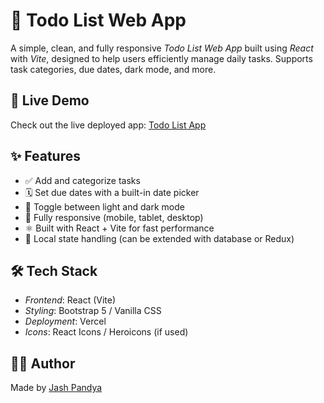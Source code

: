 # 📝 Todo List Web App

A simple, clean, and fully responsive *Todo List Web App* built using *React* with *Vite*, designed to help users efficiently manage daily tasks. Supports task categories, due dates, dark mode, and more.

## 🚀 Live Demo
Check out the live deployed app: [Todo List App](https://todo-app-react-by-pandya.vercel.app/)

## ✨ Features

- ✅ Add and categorize tasks
- 🗓️ Set due dates with a built-in date picker
- 🌙 Toggle between light and dark mode
- 📱 Fully responsive (mobile, tablet, desktop)
- ⚛️ Built with React + Vite for fast performance
- 💾 Local state handling (can be extended with database or Redux)

## 🛠️ Tech Stack

- *Frontend*: React (Vite)
- *Styling*: Bootstrap 5 / Vanilla CSS
- *Deployment*: Vercel
- *Icons*: React Icons / Heroicons (if used)


## 🧑‍💻 Author

Made by [Jash Pandya](https://www.linkedin.com/in/jash-pandya/)  

